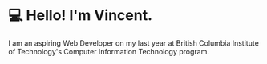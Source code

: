 <div>
    <h1>&#128187; Hello! I'm Vincent.</h1>
</div>
I am an aspiring Web Developer on my last year at British Columbia Institute of Technology's Computer Information Technology program. 

<!--
**vwong21/vwong21** is a ✨ _special_ ✨ repository because its `README.md` (this file) appears on your GitHub profile.

Here are some ideas to get you started:

- 🔭 I’m currently working on ...
- 🌱 I’m currently learning ...
- 👯 I’m looking to collaborate on ...
- 🤔 I’m looking for help with ...
- 💬 Ask me about ...
- 📫 How to reach me: ...
- 😄 Pronouns: ...
- ⚡ Fun fact: ...
-->
